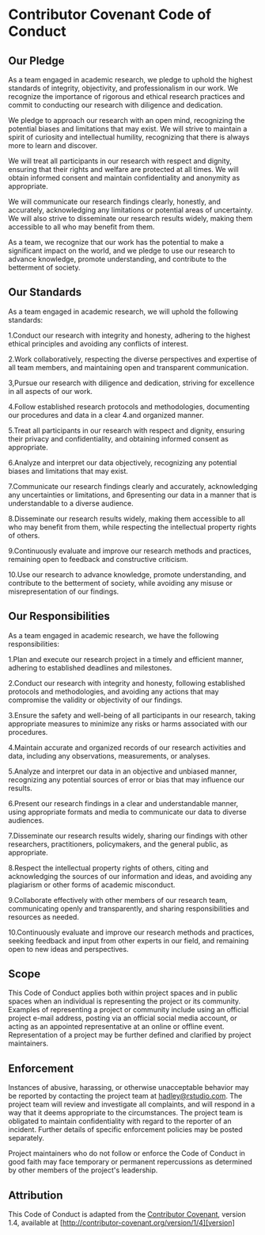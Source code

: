 # Contributor Covenant Code of Conduct

## Our Pledge

As a team engaged in academic research, we pledge to uphold the highest standards of integrity, objectivity, and professionalism in our work. We recognize the importance of rigorous and ethical research practices and commit to conducting our research with diligence and dedication.

We pledge to approach our research with an open mind, recognizing the potential biases and limitations that may exist. We will strive to maintain a spirit of curiosity and intellectual humility, recognizing that there is always more to learn and discover.

We will treat all participants in our research with respect and dignity, ensuring that their rights and welfare are protected at all times. We will obtain informed consent and maintain confidentiality and anonymity as appropriate.

We will communicate our research findings clearly, honestly, and accurately, acknowledging any limitations or potential areas of uncertainty. We will also strive to disseminate our research results widely, making them accessible to all who may benefit from them.

As a team, we recognize that our work has the potential to make a significant impact on the world, and we pledge to use our research to advance knowledge, promote understanding, and contribute to the betterment of society.

## Our Standards

As a team engaged in academic research, we will uphold the following standards:

1.Conduct our research with integrity and honesty, adhering to the highest ethical principles and avoiding any conflicts of interest.

2.Work collaboratively, respecting the diverse perspectives and expertise of all team members, and maintaining open and transparent communication.

3,Pursue our research with diligence and dedication, striving for excellence in all aspects of our work.

4.Follow established research protocols and methodologies, documenting our procedures and data in a clear 4.and organized manner.

5.Treat all participants in our research with respect and dignity, ensuring their privacy and confidentiality, and obtaining informed consent as appropriate.

6.Analyze and interpret our data objectively, recognizing any potential biases and limitations that may exist.

7.Communicate our research findings clearly and accurately, acknowledging any uncertainties or limitations, and 6presenting our data in a manner that is understandable to a diverse audience.

8.Disseminate our research results widely, making them accessible to all who may benefit from them, while respecting the intellectual property rights of others.

9.Continuously evaluate and improve our research methods and practices, remaining open to feedback and constructive criticism.

10.Use our research to advance knowledge, promote understanding, and contribute to the betterment of society, while avoiding any misuse or misrepresentation of our findings.

## Our Responsibilities

As a team engaged in academic research, we have the following responsibilities:

1.Plan and execute our research project in a timely and efficient manner, adhering to established deadlines and milestones.

2.Conduct our research with integrity and honesty, following established protocols and methodologies, and avoiding any actions that may compromise the validity or objectivity of our findings.

3.Ensure the safety and well-being of all participants in our research, taking appropriate measures to minimize any risks or harms associated with our procedures.

4.Maintain accurate and organized records of our research activities and data, including any observations, measurements, or analyses.

5.Analyze and interpret our data in an objective and unbiased manner, recognizing any potential sources of error or bias that may influence our results.

6.Present our research findings in a clear and understandable manner, using appropriate formats and media to communicate our data to diverse audiences.

7.Disseminate our research results widely, sharing our findings with other researchers, practitioners, policymakers, and the general public, as appropriate.

8.Respect the intellectual property rights of others, citing and acknowledging the sources of our information and ideas, and avoiding any plagiarism or other forms of academic misconduct.

9.Collaborate effectively with other members of our research team, communicating openly and transparently, and sharing responsibilities and resources as needed.

10.Continuously evaluate and improve our research methods and practices, seeking feedback and input from other experts in our field, and remaining open to new ideas and perspectives.

## Scope

This Code of Conduct applies both within project spaces and in public spaces when an individual is representing the project or its community. Examples of representing a project or community include using an official project e-mail address, posting via an official social media account, or acting as an appointed representative at an online or offline event. Representation of a project may be further defined and clarified by project maintainers.

## Enforcement

Instances of abusive, harassing, or otherwise unacceptable behavior may be reported by contacting the project team at hadley@rstudio.com. The project team will review and investigate all complaints, and will respond in a way that it deems appropriate to the circumstances. The project team is obligated to maintain confidentiality with regard to the reporter of an incident. Further details of specific enforcement policies may be posted separately.

Project maintainers who do not follow or enforce the Code of Conduct in good faith may face temporary or permanent repercussions as determined by other members of the project's leadership.

## Attribution

This Code of Conduct is adapted from the [Contributor Covenant][homepage], version 1.4, available at [http://contributor-covenant.org/version/1/4][version]

[homepage]: http://contributor-covenant.org
[version]: http://contributor-covenant.org/version/1/4/
